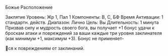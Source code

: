 
Божье Расположение

Заклятие
Уровень: Жр 1, Пал 1
Компоненты: В, С, БФ
Время Активации: 1 стандартн. действ.
Диапазон: Лично
Цель: Вы
Длительность: 1 минута
Призвав силу и мудрость своего бога,
вы получает +1 бонус удачи к броскам
атаки и повреждений за ваши каждые
три уровня заклинателя (как минимум
+1, максимум +3). Бонус не применяет-

ся к повреждениям от заклинаний.
